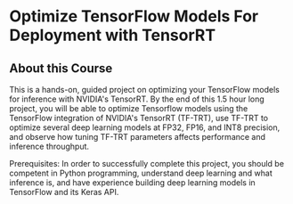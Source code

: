 # Optimize TensorFlow Models For Deployment with TensorRT


## About this Course
This is a hands-on, guided project on optimizing your TensorFlow models for inference with NVIDIA's TensorRT. By the end of this 1.5 hour long project, you will be able to optimize Tensorflow models using the TensorFlow integration of NVIDIA's TensorRT (TF-TRT), use TF-TRT to optimize several deep learning models at FP32, FP16, and INT8 precision, and observe how tuning TF-TRT parameters affects performance and inference throughput. 

Prerequisites:
In order to successfully complete this project, you should be competent in Python programming, understand deep learning and what inference is, and have experience building deep learning models in TensorFlow and its Keras API.
